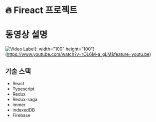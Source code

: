 # 🔥 Fireact 프로젝트


# 동영상 설명
![Video Label](https://cdn.pixabay.com/photo/2018/04/30/18/57/youtube-3363633_960_720.png){: width="100" height="100"}(https://www.youtube.com/watch?v=rOL6M-a_gLM&feature=youtu.be)

## 기술 스택

- React
- Typescript
- Redux
- Redux-saga
- immer
- indexedDB
- Firebase



